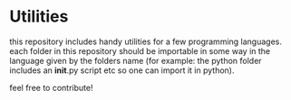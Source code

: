# Utilities



this repository includes handy utilities for a few programming languages. each folder in this repository should be importable in some
way in the language given by the folders name (for example: the python folder includes an __init__.py script etc so one can 
import it in python).

feel free to contribute!

